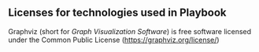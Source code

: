 ## Licenses for technologies used in Playbook

Graphviz (short for *Graph Visualization Software*) is free software licensed under the Common Public License (https://graphviz.org/license/)
